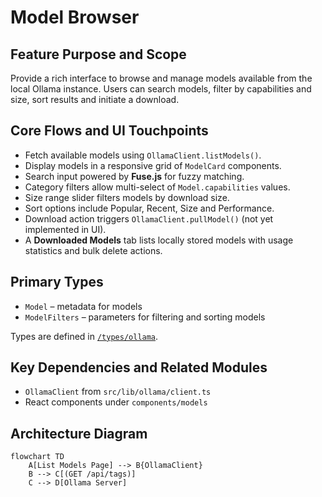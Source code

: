 # Model Browser

## Feature Purpose and Scope

Provide a rich interface to browse and manage models available from the local Ollama instance. Users can search models, filter by capabilities and size, sort results and initiate a download.

## Core Flows and UI Touchpoints

- Fetch available models using `OllamaClient.listModels()`.
- Display models in a responsive grid of `ModelCard` components.
- Search input powered by **Fuse.js** for fuzzy matching.
- Category filters allow multi-select of `Model.capabilities` values.
- Size range slider filters models by download size.
- Sort options include Popular, Recent, Size and Performance.
- Download action triggers `OllamaClient.pullModel()` (not yet implemented in UI).
- A **Downloaded Models** tab lists locally stored models with usage statistics and bulk delete actions.

## Primary Types

- `Model` – metadata for models
- `ModelFilters` – parameters for filtering and sorting models

Types are defined in [`/types/ollama`](../../types/ollama).

## Key Dependencies and Related Modules

- `OllamaClient` from `src/lib/ollama/client.ts`
- React components under `components/models`

## Architecture Diagram

```mermaid
flowchart TD
    A[List Models Page] --> B{OllamaClient}
    B --> C[(GET /api/tags)]
    C --> D[Ollama Server]
```
